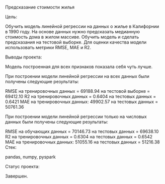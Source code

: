 Предсказание стоимости жилья

Цель:

Обучить модель линейной регрессии на данных о жилье в Калифорнии в 1990 году.
На основе данных нужно предсказать медианную стоимость дома в жилом массиве.
Обучить модель и сделать предсказания на тестовой выборке.
Для оценки качества модели использовать метрики RMSE, MAE и R2.

Выводы проекта:

Модель построенная для всех признаков показала себя чуть лучше.

При построении модели линейной регрессии на всех данных были получены следующие результаты:

RMSE
на тренировочных данных = 69188.94
на тестовой выборке = 69412.10
R2
на тренировочных данных = 0.6404
на тестовых данных = 0.6421
MAE
на тренировочных данных: 49902.57
на тестовых данных = 50761.36

При построении модели линейной регрессии только на числовых данных были получены следующие результаты:

RMSE
на обучающих данных = 70146.73
на тестовых данных = 69638.10
R2
на тренировочных данных = 0.6304
на тестовых данных = 0.6542
MAE
на тренировочных данных: 51055.16
на тестовых данных = 51216.38
Стек:

pandas, numpy, pyspark

Статус проекта:

Завершен.

